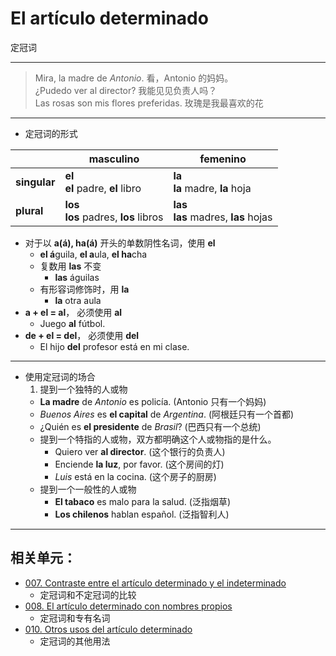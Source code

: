 # El artículo determinado
定冠词

----

> Mira, la madre de _Antonio_. 看，Antonio 的妈妈。<br>
> ¿Pudedo ver al director? 我能见见负责人吗？<br>
> Las rosas son mis flores preferidas. 玫瑰是我最喜欢的花

----

- 定冠词的形式

||masculino|femenino|
|--- | --- | ---|
|**singular**|**el** <br> **el** padre, **el** libro | **la** <br> **la** madre, **la** hoja|
|**plural**|**los** <br> **los** padres, **los** libros | **las**　<br> **las** madres, **las** hojas|

- 对于以 **a(á), ha(á)** 开头的单数阴性名词，使用 **el**
  - **el á**guila, **el a**ula, **el ha**cha
  - 复数用 **las** 不变
    - **las** águilas
  - 有形容词修饰时，用 **la**
    - **la** otra aula
- **a + el = al**， 必须使用 **al**
  - Juego **al** fútbol.
- **de + el = del**， 必须使用 **del**
  - El hijo **del** profesor está en mi clase.

---

- 使用定冠词的场合
  1. 提到一个独特的人或物
    - **La madre** de _Antonio_ es policía. (Antonio 只有一个妈妈)
    - _Buenos Aires_ es **el capital** de _Argentina_. (阿根廷只有一个首都)
    - ¿Quién es **el presidente** de _Brasil_? (巴西只有一个总统)
  - 提到一个特指的人或物，双方都明确这个人或物指的是什么。
    - Quiero ver **al director**. (这个银行的负责人)
    - Enciende **la luz**, por favor. (这个房间的灯)
    - _Luis_ está en la cocina. (这个房子的厨房)
  - 提到一个一般性的人或物
    - **El tabaco** es malo para la salud. (泛指烟草)
    - **Los chilenos** hablan español. (泛指智利人)

----

## 相关单元：
- [007. Contraste entre el artículo determinado y el indeterminado](007-un-perro-el-perro.md)
  - 定冠词和不定冠词的比较
- [008. El artículo determinado con nombres propios](008-el-señor-alonso-la-calle-mayor.md)
  - 定冠词和专有名词
- [010. Otros usos del artículo determinado](010-tocar-la-guitarra.md)
  - 定冠词的其他用法
